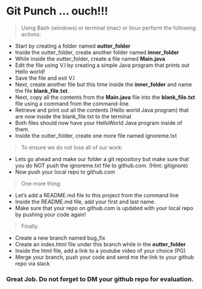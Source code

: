 # Git Punch … ouch!!!

> Using Bash (windows) or terminal (mac) or linux perform the following actions:

- Start by creating a folder named **outter_folder**
- Inside the outter_folder, create another folder named **inner_folder**
- While inside the outter_folder, create a file named **Main.java**
- Edit the file using V.I by creating a simple Java program that prints out Hello world!
- Save the file and exit V.I
- Next, create another file but this time inside the **inner_folder** and name the file **blank_file.txt**.
- Next, copy all the contents from the **Main.java** file into the **blank_file.txt** file using a command from the command-line.
- Retrieve and print out all the contents (Hello world Java program) that are now inside the blank_file.txt to the terminal
- Both files should now have your HelloWorld Java program inside of them.
- Inside the outter_folder, create one more file named ignoreme.txt

> To ensure we do not lose all of our work:
  - Lets go ahead and make our folder a git repository but make sure that you do NOT push the ignoreme.txt file to github.com. (Hint: gitignore)
  - Now push your local repo to github.com

> One more thing: 
- Let’s add a README.md file to this project from the command line
- Inside the README.md file, add your first and last name. 
- Make sure that your repo on github.com is updated with your local repo by pushing your code again!

> Finally:
- Create a new branch named bug_fix
- Create an index.html file under this branch while in the **outter_folder**
- Inside the html file, add a link to a youtube video of your choice (PG)
 - Merge your branch, push your code and send me the link to your github repo via slack

### Great Job. Do not forget to DM your github repo for evaluation.
